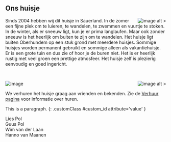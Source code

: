 
## Ons huisje

<style>
img[alt$=">"] {
  float: right;
}
img[alt$="<"] {
  float: left;
}
img[alt$="<>"] {
    display: block;
    max-width: 100%;
    height: auto;
    margin: auto;
    float: none!important;
}
</style>

![image alt >](https://maanenh.home.xs4all.nl/sauerland/fotos/winter/foto1.jpg)


Sinds 2004 hebben wij dit huisje in Sauerland. In de zomer een fijne plek om te luieren, te wandelen, te zwemmen en vuurtje te stoken.
In de winter, als er sneeuw ligt, kun je er prima langlaufen. Maar ook zonder sneeuw is het heerlijk om buiten te zijn om te wandelen.
Het huisje ligt buiten Oberhundem op een stuk grond met meerdere huisjes. Sommige huisjes worden permanent gebruikt en sommige alleen als vakantiehuisje.
Er is een grote tuin en dus zie of hoor je de buren niet. Het is er heerlijk rustig met veel groen een prettige atmosfeer.
Het huisje zelf is plezierig eenvoudig en goed ingericht.

<br style="clear:right" />

![image alt >](https://maanenh.home.xs4all.nl/sauerland/fotos/winter/foto3.jpg)


![image](https://maanenh.home.xs4all.nl/sauerland/fotos/winter/foto2.jpg)


We verhuren het huisje graag aan vrienden en bekenden. Zie de [Verhuur pagina](#/content/Verhuur/Beschikbaarheid) voor informatie over huren.

This is a paragraph.
{: .customClass #custom_id attribute='value' }


Lies Pol  
Guus Pol  
Wim van der Laan  
Hanno van Maanen
